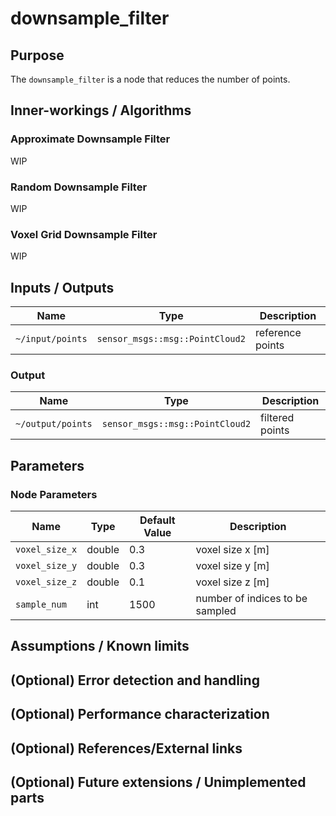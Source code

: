 # downsample_filter

## Purpose

The `downsample_filter` is a node that reduces the number of points.

## Inner-workings / Algorithms

### Approximate Downsample Filter

WIP

### Random Downsample Filter

WIP

### Voxel Grid Downsample Filter

WIP

## Inputs / Outputs

| Name             | Type                            | Description      |
| ---------------- | ------------------------------- | ---------------- |
| `~/input/points` | `sensor_msgs::msg::PointCloud2` | reference points |

### Output

| Name              | Type                            | Description     |
| ----------------- | ------------------------------- | --------------- |
| `~/output/points` | `sensor_msgs::msg::PointCloud2` | filtered points |

## Parameters

### Node Parameters

| Name           | Type   | Default Value | Description                     |
| -------------- | ------ | ------------- | ------------------------------- |
| `voxel_size_x` | double | 0.3           | voxel size x [m]                |
| `voxel_size_y` | double | 0.3           | voxel size y [m]                |
| `voxel_size_z` | double | 0.1           | voxel size z [m]                |
| `sample_num`   | int    | 1500          | number of indices to be sampled |

## Assumptions / Known limits

## (Optional) Error detection and handling

## (Optional) Performance characterization

## (Optional) References/External links

## (Optional) Future extensions / Unimplemented parts
